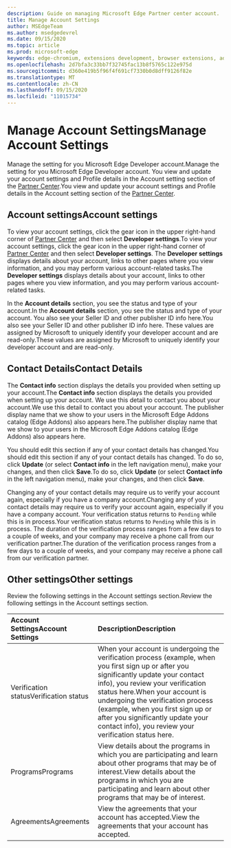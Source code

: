 ```yaml
---
description: Guide on managing Microsoft Edge Partner center account.
title: Manage Account Settings
author: MSEdgeTeam
ms.author: msedgedevrel
ms.date: 09/15/2020
ms.topic: article
ms.prod: microsoft-edge
keywords: edge-chromium, extensions development, browser extensions, addons, partner center, developer
ms.openlocfilehash: 2d7bfa3c33bb7f32745fac13b8f5765c122e975d
ms.sourcegitcommit: d360e419b5f96f4f691cf7330b0d8dff9126f82e
ms.translationtype: MT
ms.contentlocale: zh-CN
ms.lasthandoff: 09/15/2020
ms.locfileid: "11015734"
---
```

# <span data-ttu-id="5e250-104">Manage Account Settings</span><span class="sxs-lookup"><span data-stu-id="5e250-104">Manage Account Settings</span></span>  

<span data-ttu-id="5e250-105">Manage the setting for you Microsoft Edge Developer account.</span><span class="sxs-lookup"><span data-stu-id="5e250-105">Manage the setting for you Microsoft Edge Developer account.</span></span>  <span data-ttu-id="5e250-106">You view and update your account settings and Profile details in the Account setting section of the [Partner Center][MicrosoftPartnerCenter].</span><span class="sxs-lookup"><span data-stu-id="5e250-106">You view and update your account settings and Profile details in the Account setting section of the [Partner Center][MicrosoftPartnerCenter].</span></span>  

## <span data-ttu-id="5e250-107">Account settings</span><span class="sxs-lookup"><span data-stu-id="5e250-107">Account settings</span></span>  

<span data-ttu-id="5e250-108">To view your account settings, click the gear icon in the upper right-hand corner of [Partner Center][MicrosoftPartnerCenter] and then select **Developer settings**.</span><span class="sxs-lookup"><span data-stu-id="5e250-108">To view your account settings, click the gear icon in the upper right-hand corner of [Partner Center][MicrosoftPartnerCenter] and then select **Developer settings**.</span></span>  <span data-ttu-id="5e250-109">The **Developer settings** displays details about your account, links to other pages where you view information, and you may perform various account-related tasks.</span><span class="sxs-lookup"><span data-stu-id="5e250-109">The **Developer settings** displays details about your account, links to other pages where you view information, and you may perform various account-related tasks.</span></span>  

<span data-ttu-id="5e250-110">In the **Account details** section, you see the status and type of your account.</span><span class="sxs-lookup"><span data-stu-id="5e250-110">In the **Account details** section, you see the status and type of your account.</span></span>  <span data-ttu-id="5e250-111">You also see your Seller ID and other publisher ID info here.</span><span class="sxs-lookup"><span data-stu-id="5e250-111">You also see your Seller ID and other publisher ID info here.</span></span>  <span data-ttu-id="5e250-112">These values are assigned by Microsoft to uniquely identify your developer account and are read-only.</span><span class="sxs-lookup"><span data-stu-id="5e250-112">These values are assigned by Microsoft to uniquely identify your developer account and are read-only.</span></span>  

## <span data-ttu-id="5e250-113">Contact Details</span><span class="sxs-lookup"><span data-stu-id="5e250-113">Contact Details</span></span>  

<span data-ttu-id="5e250-114">The **Contact info** section displays the details you provided when setting up your account.</span><span class="sxs-lookup"><span data-stu-id="5e250-114">The **Contact info** section displays the details you provided when setting up your account.</span></span>  <span data-ttu-id="5e250-115">We use this detail to contact you about your account.</span><span class="sxs-lookup"><span data-stu-id="5e250-115">We use this detail to contact you about your account.</span></span>  <span data-ttu-id="5e250-116">The publisher display name that we show to your users in the Microsoft Edge Addons catalog \(Edge Addons\) also appears here.</span><span class="sxs-lookup"><span data-stu-id="5e250-116">The publisher display name that we show to your users in the Microsoft Edge Addons catalog \(Edge Addons\) also appears here.</span></span>  
  
<span data-ttu-id="5e250-117">You should edit this section if any of your contact details has changed.</span><span class="sxs-lookup"><span data-stu-id="5e250-117">You should edit this section if any of your contact details has changed.</span></span> <span data-ttu-id="5e250-118">To do so, click **Update** \(or select **Contact info** in the left navigation menu\), make your changes, and then click **Save**.</span><span class="sxs-lookup"><span data-stu-id="5e250-118">To do so, click **Update** \(or select **Contact info** in the left navigation menu\), make your changes, and then click **Save**.</span></span>  

<span data-ttu-id="5e250-119">Changing any of your contact details may require us to verify your account again, especially if you have a company account.</span><span class="sxs-lookup"><span data-stu-id="5e250-119">Changing any of your contact details may require us to verify your account again, especially if you have a company account.</span></span>  <span data-ttu-id="5e250-120">Your verification status returns to `Pending` while this is in process.</span><span class="sxs-lookup"><span data-stu-id="5e250-120">Your verification status returns to `Pending` while this is in process.</span></span>  <span data-ttu-id="5e250-121">The duration of the verification process ranges from a few days to a couple of weeks, and your company may receive a phone call from our verification partner.</span><span class="sxs-lookup"><span data-stu-id="5e250-121">The duration of the verification process ranges from a few days to a couple of weeks, and your company may receive a phone call from our verification partner.</span></span>  

## <span data-ttu-id="5e250-122">Other settings</span><span class="sxs-lookup"><span data-stu-id="5e250-122">Other settings</span></span>  

<span data-ttu-id="5e250-123">Review the following settings in the Account settings section.</span><span class="sxs-lookup"><span data-stu-id="5e250-123">Review the following settings in the Account settings section.</span></span>  

| <span data-ttu-id="5e250-124">Account Settings</span><span class="sxs-lookup"><span data-stu-id="5e250-124">Account Settings</span></span> | <span data-ttu-id="5e250-125">Description</span><span class="sxs-lookup"><span data-stu-id="5e250-125">Description</span></span> |  
|:--- |:--- |  
| <span data-ttu-id="5e250-126">Verification status</span><span class="sxs-lookup"><span data-stu-id="5e250-126">Verification status</span></span> | <span data-ttu-id="5e250-127">When your account is undergoing the verification process \(example, when you first sign up or after you significantly update your contact info\), you review your verification status here.</span><span class="sxs-lookup"><span data-stu-id="5e250-127">When your account is undergoing the verification process \(example, when you first sign up or after you significantly update your contact info\), you review your verification status here.</span></span> |  
| <span data-ttu-id="5e250-128">Programs</span><span class="sxs-lookup"><span data-stu-id="5e250-128">Programs</span></span> | <span data-ttu-id="5e250-129">View details about the programs in which you are participating and learn about other programs that may be of interest.</span><span class="sxs-lookup"><span data-stu-id="5e250-129">View details about the programs in which you are participating and learn about other programs that may be of interest.</span></span>  
| <span data-ttu-id="5e250-130">Agreements</span><span class="sxs-lookup"><span data-stu-id="5e250-130">Agreements</span></span> | <span data-ttu-id="5e250-131">View the agreements that your account has accepted.</span><span class="sxs-lookup"><span data-stu-id="5e250-131">View the agreements that your account has accepted.</span></span> |  

<!-- image links -->  

<!-- links -->  

[MicrosoftPartnerCenter]: https://partner.microsoft.com/dashboard/microsoftedge/public/login?ref=dd "Partner Center"  
